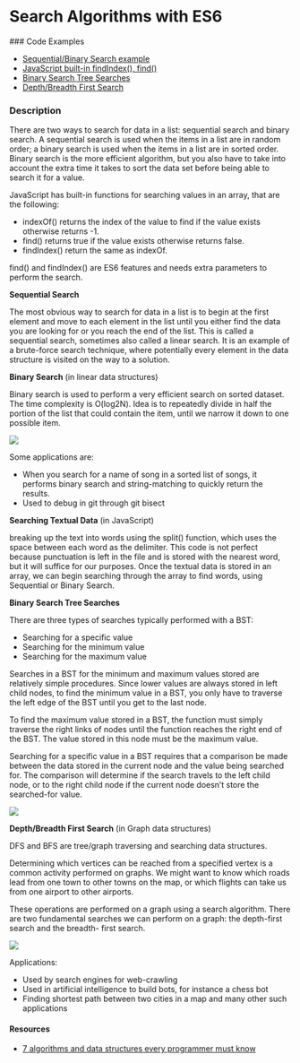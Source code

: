 # Search Algorithms with ES6

### Code Examples

- [Sequential/Binary Search example](./search-module.js)
- [JavaScript built-in findIndex(), find()](../03-chapter-List.js)
- [Binary Search Tree Searches](../10-chapter-Binary-Trees.js)
- [Depth/Breadth First Search](../11-chapter-2-adjecency-list-Graphs.js)

### Description

There are two ways to search for data in a list: sequential search and binary search. A sequential search is used when the items in a list are in random order; a binary search is used when the items in a list are in sorted order. Binary search is the more efficient algorithm, but you also have to take into account the extra time it takes to sort the data set before being able to search it for a value.

JavaScript has built-in functions for searching values in an array, that are the following:

- indexOf() returns the index of the value to find if the value exists otherwise returns -1.
- find() returns true if the value exists otherwise returns false.
- findIndex() return the same as indexOf.

find() and findIndex() are ES6 features and needs extra parameters to perform the search.

**Sequential Search**

The most obvious way to search for data in a list is to begin at the first element and move to each element in the list until you either find the data you are looking for or you reach the end of the list. This is called a sequential search, sometimes also called a linear search. It is an example of a brute-force search technique, where potentially every element in the data structure is visited on the way to a solution.

**Binary Search** (in linear data structures)

Binary search is used to perform a very efficient search on sorted dataset. The time complexity is O(log2N). Idea is to repeatedly divide in half the portion of the list that could contain the item, until we narrow it down to one possible item.

![](https://blog.penjee.com/wp-content/uploads/2015/04/binary-and-linear-search-animations.gif)

Some applications are:

- When you search for a name of song in a sorted list of songs, it performs binary search and string-matching to quickly return the results.
- Used to debug in git through git bisect

**Searching Textual Data** (in JavaScript)

breaking up the text into words using the split() function, which uses the space between each word as the delimiter. This code is not perfect because punctuation is left in the file and is stored with the nearest word, but it will suffice for our purposes. Once the textual data is stored in an array, we can begin searching through the array to find words, using Sequential or Binary Search.

**Binary Search Tree Searches**

There are three types of searches typically performed with a BST:

- Searching for a specific value
- Searching for the minimum value
- Searching for the maximum value

Searches in a BST for the minimum and maximum values stored are relatively simple procedures. Since lower values are always stored in left child nodes, to find the minimum value in a BST, you only have to traverse the left edge of the BST until you get to the last node.

To find the maximum value stored in a BST, the function must simply traverse the right links of nodes until the function reaches the right end of the BST. The value stored in this node must be the maximum value.

Searching for a specific value in a BST requires that a comparison be made between the data stored in the current node and the value being searched for. The comparison will determine if the search travels to the left child node, or to the right child node if the current node doesn’t store the searched-for value.

![](https://blog.penjee.com/wp-content/uploads/2015/11/binary-search-tree-sorted-array-animation.gif)

**Depth/Breadth First Search** (in Graph data structures)

DFS and BFS are tree/graph traversing and searching data structures.

Determining which vertices can be reached from a specified vertex is a common activity performed on graphs. We might want to know which roads lead from one town to other towns on the map, or which flights can take us from one airport to other airports.

These operations are performed on a graph using a search algorithm. There are two fundamental searches we can perform on a graph: the depth-first search and the breadth- first search.

![](https://i2.wp.com/codingsec.net/wp-content/uploads/2016/03/dfs-bfs-codingsec.gif)

Applications:

- Used by search engines for web-crawling
- Used in artificial intelligence to build bots, for instance a chess bot
- Finding shortest path between two cities in a map and many other such applications

#### Resources

- [7 algorithms and data structures every programmer must know](https://codingsec.net/2016/03/7-algorithms-data-structures-every-programmer/)
